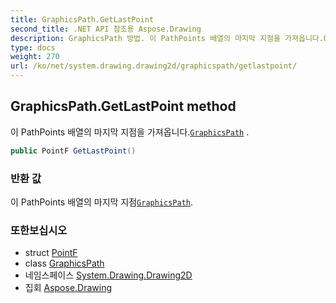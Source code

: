 ```yaml
---
title: GraphicsPath.GetLastPoint
second_title: .NET API 참조용 Aspose.Drawing
description: GraphicsPath 방법. 이 PathPoints 배열의 마지막 지점을 가져옵니다.GraphicsPath .
type: docs
weight: 270
url: /ko/net/system.drawing.drawing2d/graphicspath/getlastpoint/
---
```

## GraphicsPath.GetLastPoint method

이 PathPoints 배열의 마지막 지점을 가져옵니다.[`GraphicsPath`](../) .

```csharp
public PointF GetLastPoint()
```

### 반환 값

이 PathPoints 배열의 마지막 지점[`GraphicsPath`](../).

### 또한보십시오

* struct [PointF](../../../system.drawing/pointf/)
* class [GraphicsPath](../)
* 네임스페이스 [System.Drawing.Drawing2D](../../graphicspath/)
* 집회 [Aspose.Drawing](../../../)


